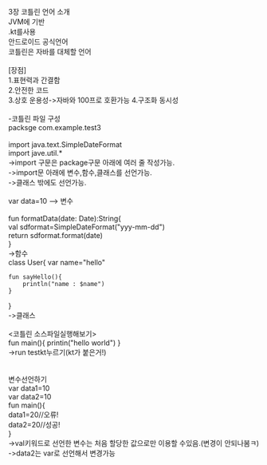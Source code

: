 3장 코틀린 언어 소개   
JVM에 기반   
.kt를사용   
안드로이드 공식언어   
코틀린은 자바를 대체할 언어   
<br>
[장점]   
1.표현력과 간결함   
2.안전한 코드   
3.상호 운용성->자바와 100프로 호환가능
4.구조화 동시성   
<br>
-코틀린 파일 구성   
packsge com.example.test3   
<br>
import java.text.SimpleDateFormat   
import jave.util.*   
->import 구문은 package구문 아래에 여러 줄 작성가능.   
->import문 아래에 변수,함수,클래스를 선언가능.   
->클래스 밖에도 선언가능.   
<br>
var data=10 --> 변수   
<br>
fun formatData(date: Date):String{   
    val sdformat=SimpleDateFormat("yyy-mm-dd")   
    return sdformat.format(date)   
}   
->함수
<br>
class User{
    var name="hello"

    fun sayHello(){
        println("name : $name")
    }
}   
->클래스
<br>
<br>
<코틀린 소스파일실행해보기>   
fun main(){
    printin("hello world")
}   
->run testkt누르기(kt가 붙은거!)   
<br>   
변수선언하기   
var data1=10   
var data2=10   
fun main(){   
    data1=20//오류!   
    data2=20//성공!   
}   
->val키워드로 선언한 변수는 처음 할당한 값으로만 이용할 수있음.(변경이 안되나봄ㅋ)   
->data2는 var로 선언해서 변경가능